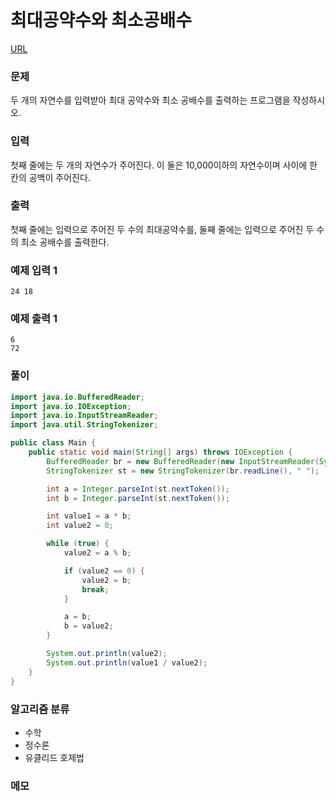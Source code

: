 최대공약수와 최소공배수
=============
[URL](https://www.acmicpc.net/problem/2609)

### 문제
두 개의 자연수를 입력받아 최대 공약수와 최소 공배수를 출력하는 프로그램을 작성하시오.

### 입력
첫째 줄에는 두 개의 자연수가 주어진다. 이 둘은 10,000이하의 자연수이며 사이에 한 칸의 공백이 주어진다.

### 출력
첫째 줄에는 입력으로 주어진 두 수의 최대공약수를, 둘째 줄에는 입력으로 주어진 두 수의 최소 공배수를 출력한다.

### 예제 입력 1
```
24 18
```

### 예제 출력 1
```
6
72
```

### 풀이
```java
import java.io.BufferedReader;
import java.io.IOException;
import java.io.InputStreamReader;
import java.util.StringTokenizer;

public class Main {
    public static void main(String[] args) throws IOException {
        BufferedReader br = new BufferedReader(new InputStreamReader(System.in));
        StringTokenizer st = new StringTokenizer(br.readLine(), " ");

        int a = Integer.parseInt(st.nextToken());
        int b = Integer.parseInt(st.nextToken());

        int value1 = a * b;
        int value2 = 0;

        while (true) {
            value2 = a % b;

            if (value2 == 0) {
                value2 = b;
                break;
            }

            a = b;
            b = value2;
        }

        System.out.println(value2);
        System.out.println(value1 / value2);
    }
}
```

### 알고리즘 분류 
- 수학
- 정수론
- 유클리드 호제법

### 메모
